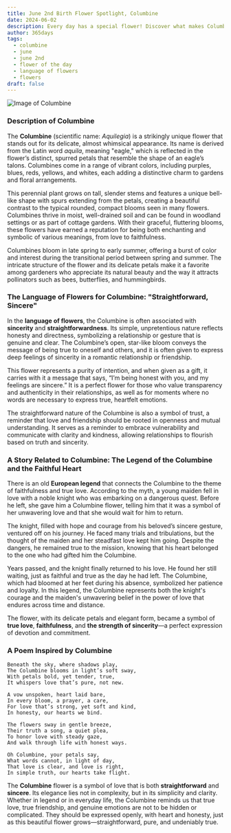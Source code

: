 ```yaml
---
title: June 2nd Birth Flower Spotlight, Columbine
date: 2024-06-02
description: Every day has a special flower! Discover what makes Columbine unique as today’s birth flower and its symbolic meaning.
author: 365days
tags:
  - columbine
  - june
  - june 2nd
  - flower of the day
  - language of flowers
  - flowers
draft: false
---
```


![Image of Columbine](https://cdn.pixabay.com/photo/2020/05/21/19/17/columbine-5202235_960_720.jpg#center)


### Description of Columbine

The **Columbine** (scientific name: _Aquilegia_) is a strikingly unique flower that stands out for its delicate, almost whimsical appearance. Its name is derived from the Latin word _aquila_, meaning "eagle," which is reflected in the flower’s distinct, spurred petals that resemble the shape of an eagle’s talons. Columbines come in a range of vibrant colors, including purples, blues, reds, yellows, and whites, each adding a distinctive charm to gardens and floral arrangements.

This perennial plant grows on tall, slender stems and features a unique bell-like shape with spurs extending from the petals, creating a beautiful contrast to the typical rounded, compact blooms seen in many flowers. Columbines thrive in moist, well-drained soil and can be found in woodland settings or as part of cottage gardens. With their graceful, fluttering blooms, these flowers have earned a reputation for being both enchanting and symbolic of various meanings, from love to faithfulness.

Columbines bloom in late spring to early summer, offering a burst of color and interest during the transitional period between spring and summer. The intricate structure of the flower and its delicate petals make it a favorite among gardeners who appreciate its natural beauty and the way it attracts pollinators such as bees, butterflies, and hummingbirds.

### The Language of Flowers for Columbine: "Straightforward, Sincere"

In the **language of flowers**, the Columbine is often associated with **sincerity** and **straightforwardness**. Its simple, unpretentious nature reflects honesty and directness, symbolizing a relationship or gesture that is genuine and clear. The Columbine’s open, star-like bloom conveys the message of being true to oneself and others, and it is often given to express deep feelings of sincerity in a romantic relationship or friendship.

This flower represents a purity of intention, and when given as a gift, it carries with it a message that says, “I’m being honest with you, and my feelings are sincere.” It is a perfect flower for those who value transparency and authenticity in their relationships, as well as for moments where no words are necessary to express true, heartfelt emotions.

The straightforward nature of the Columbine is also a symbol of trust, a reminder that love and friendship should be rooted in openness and mutual understanding. It serves as a reminder to embrace vulnerability and communicate with clarity and kindness, allowing relationships to flourish based on truth and sincerity.

### A Story Related to Columbine: The Legend of the Columbine and the Faithful Heart

There is an old **European legend** that connects the Columbine to the theme of faithfulness and true love. According to the myth, a young maiden fell in love with a noble knight who was embarking on a dangerous quest. Before he left, she gave him a Columbine flower, telling him that it was a symbol of her unwavering love and that she would wait for him to return.

The knight, filled with hope and courage from his beloved’s sincere gesture, ventured off on his journey. He faced many trials and tribulations, but the thought of the maiden and her steadfast love kept him going. Despite the dangers, he remained true to the mission, knowing that his heart belonged to the one who had gifted him the Columbine.

Years passed, and the knight finally returned to his love. He found her still waiting, just as faithful and true as the day he had left. The Columbine, which had bloomed at her feet during his absence, symbolized her patience and loyalty. In this legend, the Columbine represents both the knight's courage and the maiden's unwavering belief in the power of love that endures across time and distance.

The flower, with its delicate petals and elegant form, became a symbol of **true love**, **faithfulness**, and **the strength of sincerity**—a perfect expression of devotion and commitment.

### A Poem Inspired by Columbine

```
Beneath the sky, where shadows play,  
The Columbine blooms in light’s soft sway,  
With petals bold, yet tender, true,  
It whispers love that’s pure, not new.  

A vow unspoken, heart laid bare,  
In every bloom, a prayer, a care,  
For love that’s strong, yet soft and kind,  
In honesty, our hearts we bind.  

The flowers sway in gentle breeze,  
Their truth a song, a quiet plea,  
To honor love with steady gaze,  
And walk through life with honest ways.  

Oh Columbine, your petals say,  
What words cannot, in light of day,  
That love is clear, and love is right,  
In simple truth, our hearts take flight.  
```

The **Columbine** flower is a symbol of love that is both **straightforward** and **sincere**. Its elegance lies not in complexity, but in its simplicity and clarity. Whether in legend or in everyday life, the Columbine reminds us that true love, true friendship, and genuine emotions are not to be hidden or complicated. They should be expressed openly, with heart and honesty, just as this beautiful flower grows—straightforward, pure, and undeniably true.
